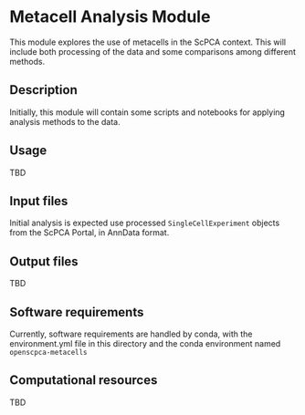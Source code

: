 # Metacell Analysis Module

This module explores the use of metacells in the ScPCA context.
This will include both processing of the data and some comparisons among different methods.

## Description

Initially, this module will contain some scripts and notebooks for applying analysis methods to the data.

## Usage

TBD

## Input files

Initial analysis is expected use processed `SingleCellExperiment` objects from the ScPCA Portal, in AnnData format.


## Output files

TBD

## Software requirements

Currently, software requirements are handled by conda, with the environment.yml file in this directory and the conda environment named `openscpca-metacells`

## Computational resources

TBD
